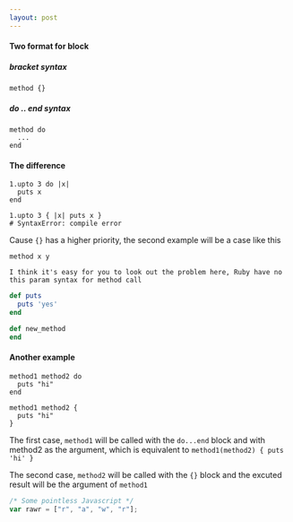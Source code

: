 ```yaml
---
layout: post
---
```


#### Two format for block

##### bracket syntax

    method {}

##### do .. end syntax

    method do
      ...
    end

#### The difference

    1.upto 3 do |x|
      puts x
    end

    1.upto 3 { |x| puts x }
    # SyntaxError: compile error

Cause `{}` has a higher priority, the second example will be a case like this

    method x y

`I think it's easy for you to look out the problem here, Ruby have no this param syntax for method call`

~~~ ruby
def puts
  puts 'yes'
end
~~~

```ruby
def new_method
end
```

#### Another example

    method1 method2 do
      puts "hi"
    end

    method1 method2 {
      puts "hi"
    }

The first case, `method1` will be called with the `do...end` block and with method2 as the argument, which is equivalent to
`method1(method2) { puts 'hi' }`

The second case, `method2` will be called with the `{}` block and the excuted result will be the argument of `method1`

```javascript
/* Some pointless Javascript */
var rawr = ["r", "a", "w", "r"];
```
